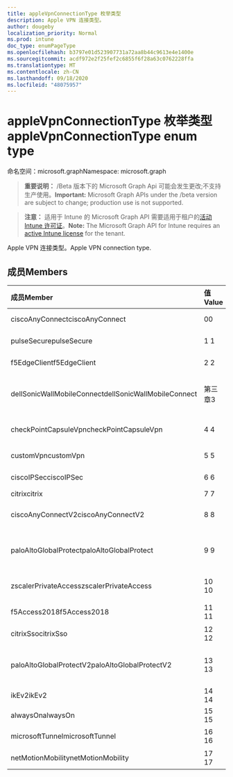 ```yaml
---
title: appleVpnConnectionType 枚举类型
description: Apple VPN 连接类型。
author: dougeby
localization_priority: Normal
ms.prod: intune
doc_type: enumPageType
ms.openlocfilehash: b3797e01d523907731a72aa8b44c9613e4e1400e
ms.sourcegitcommit: acdf972e2f25fef2c6855f6f28a63c0762228ffa
ms.translationtype: MT
ms.contentlocale: zh-CN
ms.lasthandoff: 09/18/2020
ms.locfileid: "48075957"
---
```

# <a name="applevpnconnectiontype-enum-type"></a><span data-ttu-id="f2f26-103">appleVpnConnectionType 枚举类型</span><span class="sxs-lookup"><span data-stu-id="f2f26-103">appleVpnConnectionType enum type</span></span>

<span data-ttu-id="f2f26-104">命名空间：microsoft.graph</span><span class="sxs-lookup"><span data-stu-id="f2f26-104">Namespace: microsoft.graph</span></span>

> <span data-ttu-id="f2f26-105">**重要说明：** /Beta 版本下的 Microsoft Graph Api 可能会发生更改;不支持生产使用。</span><span class="sxs-lookup"><span data-stu-id="f2f26-105">**Important:** Microsoft Graph APIs under the /beta version are subject to change; production use is not supported.</span></span>

> <span data-ttu-id="f2f26-106">**注意：** 适用于 Intune 的 Microsoft Graph API 需要适用于租户的[活动 Intune 许可证](https://go.microsoft.com/fwlink/?linkid=839381)。</span><span class="sxs-lookup"><span data-stu-id="f2f26-106">**Note:** The Microsoft Graph API for Intune requires an [active Intune license](https://go.microsoft.com/fwlink/?linkid=839381) for the tenant.</span></span>

<span data-ttu-id="f2f26-107">Apple VPN 连接类型。</span><span class="sxs-lookup"><span data-stu-id="f2f26-107">Apple VPN connection type.</span></span>

## <a name="members"></a><span data-ttu-id="f2f26-108">成员</span><span class="sxs-lookup"><span data-stu-id="f2f26-108">Members</span></span>
|<span data-ttu-id="f2f26-109">成员</span><span class="sxs-lookup"><span data-stu-id="f2f26-109">Member</span></span>|<span data-ttu-id="f2f26-110">值</span><span class="sxs-lookup"><span data-stu-id="f2f26-110">Value</span></span>|<span data-ttu-id="f2f26-111">说明</span><span class="sxs-lookup"><span data-stu-id="f2f26-111">Description</span></span>|
|:---|:---|:---|
|<span data-ttu-id="f2f26-112">ciscoAnyConnect</span><span class="sxs-lookup"><span data-stu-id="f2f26-112">ciscoAnyConnect</span></span>|<span data-ttu-id="f2f26-113">0</span><span class="sxs-lookup"><span data-stu-id="f2f26-113">0</span></span>|<span data-ttu-id="f2f26-114">Cisco AnyConnect。</span><span class="sxs-lookup"><span data-stu-id="f2f26-114">Cisco AnyConnect.</span></span>|
|<span data-ttu-id="f2f26-115">pulseSecure</span><span class="sxs-lookup"><span data-stu-id="f2f26-115">pulseSecure</span></span>|<span data-ttu-id="f2f26-116">1 </span><span class="sxs-lookup"><span data-stu-id="f2f26-116">1</span></span>|<span data-ttu-id="f2f26-117">脉冲安全。</span><span class="sxs-lookup"><span data-stu-id="f2f26-117">Pulse Secure.</span></span>|
|<span data-ttu-id="f2f26-118">f5EdgeClient</span><span class="sxs-lookup"><span data-stu-id="f2f26-118">f5EdgeClient</span></span>|<span data-ttu-id="f2f26-119">2 </span><span class="sxs-lookup"><span data-stu-id="f2f26-119">2</span></span>|<span data-ttu-id="f2f26-120">F5 边缘客户端。</span><span class="sxs-lookup"><span data-stu-id="f2f26-120">F5 Edge Client.</span></span>|
|<span data-ttu-id="f2f26-121">dellSonicWallMobileConnect</span><span class="sxs-lookup"><span data-stu-id="f2f26-121">dellSonicWallMobileConnect</span></span>|<span data-ttu-id="f2f26-122">第三章</span><span class="sxs-lookup"><span data-stu-id="f2f26-122">3</span></span>|<span data-ttu-id="f2f26-123">戴尔 SonicWALL 移动连接。</span><span class="sxs-lookup"><span data-stu-id="f2f26-123">Dell SonicWALL Mobile Connection.</span></span>|
|<span data-ttu-id="f2f26-124">checkPointCapsuleVpn</span><span class="sxs-lookup"><span data-stu-id="f2f26-124">checkPointCapsuleVpn</span></span>|<span data-ttu-id="f2f26-125">4 </span><span class="sxs-lookup"><span data-stu-id="f2f26-125">4</span></span>|<span data-ttu-id="f2f26-126">检查点胶囊 VPN。</span><span class="sxs-lookup"><span data-stu-id="f2f26-126">Check Point Capsule VPN.</span></span>|
|<span data-ttu-id="f2f26-127">customVpn</span><span class="sxs-lookup"><span data-stu-id="f2f26-127">customVpn</span></span>|<span data-ttu-id="f2f26-128">5 </span><span class="sxs-lookup"><span data-stu-id="f2f26-128">5</span></span>|<span data-ttu-id="f2f26-129">自定义 VPN。</span><span class="sxs-lookup"><span data-stu-id="f2f26-129">Custom VPN.</span></span>|
|<span data-ttu-id="f2f26-130">ciscoIPSec</span><span class="sxs-lookup"><span data-stu-id="f2f26-130">ciscoIPSec</span></span>|<span data-ttu-id="f2f26-131">6 </span><span class="sxs-lookup"><span data-stu-id="f2f26-131">6</span></span>|<span data-ttu-id="f2f26-132">Cisco (IPSec) 。</span><span class="sxs-lookup"><span data-stu-id="f2f26-132">Cisco (IPSec).</span></span>|
|<span data-ttu-id="f2f26-133">citrix</span><span class="sxs-lookup"><span data-stu-id="f2f26-133">citrix</span></span>|<span data-ttu-id="f2f26-134">7 </span><span class="sxs-lookup"><span data-stu-id="f2f26-134">7</span></span>|<span data-ttu-id="f2f26-135">Citrix.</span><span class="sxs-lookup"><span data-stu-id="f2f26-135">Citrix.</span></span>|
|<span data-ttu-id="f2f26-136">ciscoAnyConnectV2</span><span class="sxs-lookup"><span data-stu-id="f2f26-136">ciscoAnyConnectV2</span></span>|<span data-ttu-id="f2f26-137">8 </span><span class="sxs-lookup"><span data-stu-id="f2f26-137">8</span></span>|<span data-ttu-id="f2f26-138">Cisco AnyConnect V2。</span><span class="sxs-lookup"><span data-stu-id="f2f26-138">Cisco AnyConnect V2.</span></span>|
|<span data-ttu-id="f2f26-139">paloAltoGlobalProtect</span><span class="sxs-lookup"><span data-stu-id="f2f26-139">paloAltoGlobalProtect</span></span>|<span data-ttu-id="f2f26-140">9 </span><span class="sxs-lookup"><span data-stu-id="f2f26-140">9</span></span>|<span data-ttu-id="f2f26-141">Palo Alto 网络 GlobalProtect。</span><span class="sxs-lookup"><span data-stu-id="f2f26-141">Palo Alto Networks GlobalProtect.</span></span>|
|<span data-ttu-id="f2f26-142">zscalerPrivateAccess</span><span class="sxs-lookup"><span data-stu-id="f2f26-142">zscalerPrivateAccess</span></span>|<span data-ttu-id="f2f26-143">10 </span><span class="sxs-lookup"><span data-stu-id="f2f26-143">10</span></span>|<span data-ttu-id="f2f26-144">Zscaler 私有访问。</span><span class="sxs-lookup"><span data-stu-id="f2f26-144">Zscaler Private Access.</span></span>|
|<span data-ttu-id="f2f26-145">f5Access2018</span><span class="sxs-lookup"><span data-stu-id="f2f26-145">f5Access2018</span></span>|<span data-ttu-id="f2f26-146">11 </span><span class="sxs-lookup"><span data-stu-id="f2f26-146">11</span></span>|<span data-ttu-id="f2f26-147">F5 访问2018。</span><span class="sxs-lookup"><span data-stu-id="f2f26-147">F5 Access 2018.</span></span>|
|<span data-ttu-id="f2f26-148">citrixSso</span><span class="sxs-lookup"><span data-stu-id="f2f26-148">citrixSso</span></span>|<span data-ttu-id="f2f26-149">12 </span><span class="sxs-lookup"><span data-stu-id="f2f26-149">12</span></span>|<span data-ttu-id="f2f26-150">Citrix Sso。</span><span class="sxs-lookup"><span data-stu-id="f2f26-150">Citrix Sso.</span></span>|
|<span data-ttu-id="f2f26-151">paloAltoGlobalProtectV2</span><span class="sxs-lookup"><span data-stu-id="f2f26-151">paloAltoGlobalProtectV2</span></span>|<span data-ttu-id="f2f26-152">13 </span><span class="sxs-lookup"><span data-stu-id="f2f26-152">13</span></span>|<span data-ttu-id="f2f26-153">Palo Alto 网络 GlobalProtect V2。</span><span class="sxs-lookup"><span data-stu-id="f2f26-153">Palo Alto Networks GlobalProtect V2.</span></span>|
|<span data-ttu-id="f2f26-154">ikEv2</span><span class="sxs-lookup"><span data-stu-id="f2f26-154">ikEv2</span></span>|<span data-ttu-id="f2f26-155">14 </span><span class="sxs-lookup"><span data-stu-id="f2f26-155">14</span></span>|<span data-ttu-id="f2f26-156">IKEv2.</span><span class="sxs-lookup"><span data-stu-id="f2f26-156">IKEv2.</span></span>|
|<span data-ttu-id="f2f26-157">alwaysOn</span><span class="sxs-lookup"><span data-stu-id="f2f26-157">alwaysOn</span></span>|<span data-ttu-id="f2f26-158">15 </span><span class="sxs-lookup"><span data-stu-id="f2f26-158">15</span></span>|<span data-ttu-id="f2f26-159">AlwaysOn.</span><span class="sxs-lookup"><span data-stu-id="f2f26-159">AlwaysOn.</span></span>|
|<span data-ttu-id="f2f26-160">microsoftTunnel</span><span class="sxs-lookup"><span data-stu-id="f2f26-160">microsoftTunnel</span></span>|<span data-ttu-id="f2f26-161">16 </span><span class="sxs-lookup"><span data-stu-id="f2f26-161">16</span></span>|<span data-ttu-id="f2f26-162">Microsoft 隧道。</span><span class="sxs-lookup"><span data-stu-id="f2f26-162">Microsoft Tunnel.</span></span>|
|<span data-ttu-id="f2f26-163">netMotionMobility</span><span class="sxs-lookup"><span data-stu-id="f2f26-163">netMotionMobility</span></span>|<span data-ttu-id="f2f26-164">17 </span><span class="sxs-lookup"><span data-stu-id="f2f26-164">17</span></span>|<span data-ttu-id="f2f26-165">NetMotion 移动性。</span><span class="sxs-lookup"><span data-stu-id="f2f26-165">NetMotion Mobility.</span></span>|






